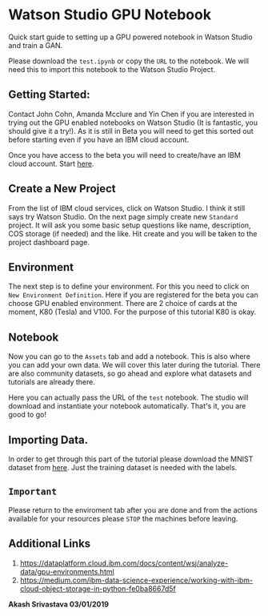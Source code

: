 # Watson Studio GPU Notebook
Quick start guide to setting up a GPU powered notebook in Watson Studio and train a GAN.

Please download the `test.ipynb` or copy the `URL` to the notebook. We will need this to import this notebook to the Watson Studio Project.

## Getting Started:
Contact John Cohn, Amanda Mcclure and Yin Chen if you are interested in trying out the GPU enabled notebooks on Watson Studio (It is fantastic, you should give it a try!). As it is still in Beta you will need to get this sorted out before starting even if you have an IBM cloud account. 

Once you have access to the beta you will need to create/have an IBM cloud account. Start [here](https://www.ibm.com/cloud/watson-studio).

## Create a New Project
From the list of IBM cloud services, click on Watson Studio. I think it still says try Watson Studio.
On the next page simply create new `Standard` project. It will ask you some basic setup questions like name, description, COS storage (if needed) and the like. Hit create and you will be taken to the project dashboard page.

## Environment
The next step is to define your environment. For this you need to click on `New Environment Definition`. Here if you are registered for the beta you can choose GPU enabled environment. There are 2 choice of cards at the moment, K80 (Tesla) and V100. For the purpose of this tutorial K80 is okay.

## Notebook
Now you can go to the `Assets` tab and add a notebook. This is also where you can add your own data. We will cover this later during the tutorial. There are also community datasets, so go ahead and explore what datasets and tutorials are already there. 

Here you can actually pass the URL of the `test` notebook. The studio will download and instantiate your notebook automatically. That's it, you are good to go!

## Importing Data.
In order to get through this part of the tutorial please download the MNIST dataset from [here](http://yann.lecun.com/exdb/mnist/). Just the training dataset is needed with the labels. 

## `Important`
Please return to the enviroment tab after you are done and from the actions available for your resources please `STOP` the machines before leaving.

## Additional Links
1. https://dataplatform.cloud.ibm.com/docs/content/wsj/analyze-data/gpu-environments.html
2. https://medium.com/ibm-data-science-experience/working-with-ibm-cloud-object-storage-in-python-fe0ba8667d5f



__Akash Srivastava 03/01/2019__


